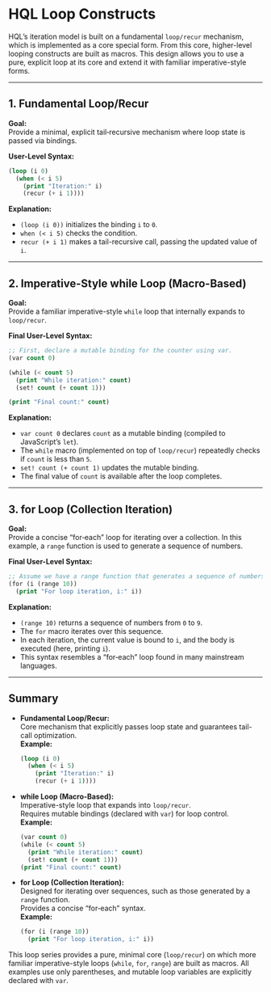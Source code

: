 # HQL Loop Constructs

HQL’s iteration model is built on a fundamental `loop/recur` mechanism, which is
implemented as a core special form. From this core, higher-level looping
constructs are built as macros. This design allows you to use a pure, explicit
loop at its core and extend it with familiar imperative-style forms.

---

## 1. Fundamental Loop/Recur

**Goal:**\
Provide a minimal, explicit tail‑recursive mechanism where loop state is passed
via bindings.

**User-Level Syntax:**

```lisp
(loop (i 0)
  (when (< i 5)
    (print "Iteration:" i)
    (recur (+ i 1))))
```

**Explanation:**

- `(loop (i 0))` initializes the binding `i` to `0`.
- `when (< i 5)` checks the condition.
- `recur (+ i 1)` makes a tail-recursive call, passing the updated value of `i`.

---

## 2. Imperative-Style while Loop (Macro-Based)

**Goal:**\
Provide a familiar imperative-style `while` loop that internally expands to
`loop/recur`.

**Final User-Level Syntax:**

```lisp
;; First, declare a mutable binding for the counter using var.
(var count 0)

(while (< count 5)
  (print "While iteration:" count)
  (set! count (+ count 1)))

(print "Final count:" count)
```

**Explanation:**

- `var count 0` declares `count` as a mutable binding (compiled to JavaScript’s
  `let`).
- The `while` macro (implemented on top of `loop/recur`) repeatedly checks if
  `count` is less than `5`.
- `set! count (+ count 1)` updates the mutable binding.
- The final value of `count` is available after the loop completes.

---

## 3. for Loop (Collection Iteration)

**Goal:**\
Provide a concise “for‑each” loop for iterating over a collection. In this
example, a `range` function is used to generate a sequence of numbers.

**Final User-Level Syntax:**

```lisp
;; Assume we have a range function that generates a sequence of numbers.
(for (i (range 10))
  (print "For loop iteration, i:" i))
```

**Explanation:**

- `(range 10)` returns a sequence of numbers from `0` to `9`.
- The `for` macro iterates over this sequence.
- In each iteration, the current value is bound to `i`, and the body is executed
  (here, printing `i`).
- This syntax resembles a “for‑each” loop found in many mainstream languages.

---

## Summary

- **Fundamental Loop/Recur:**\
  Core mechanism that explicitly passes loop state and guarantees tail-call
  optimization.\
  **Example:**
  ```lisp
  (loop (i 0)
    (when (< i 5)
      (print "Iteration:" i)
      (recur (+ i 1))))
  ```

- **while Loop (Macro-Based):**\
  Imperative-style loop that expands into `loop/recur`.\
  Requires mutable bindings (declared with `var`) for loop control.\
  **Example:**
  ```lisp
  (var count 0)
  (while (< count 5)
    (print "While iteration:" count)
    (set! count (+ count 1)))
  (print "Final count:" count)
  ```

- **for Loop (Collection Iteration):**\
  Designed for iterating over sequences, such as those generated by a `range`
  function.\
  Provides a concise “for‑each” syntax.\
  **Example:**
  ```lisp
  (for (i (range 10))
    (print "For loop iteration, i:" i))
  ```

This loop series provides a pure, minimal core (`loop/recur`) on which more
familiar imperative-style loops (`while`, `for`, `range`) are built as macros.
All examples use only parentheses, and mutable loop variables are explicitly
declared with `var`.
